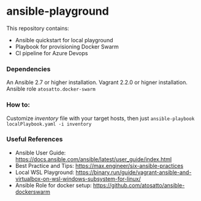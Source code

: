 # ansible-playground
This repository contains:
* Ansible quickstart for local playground
* Playbook for provisioning Docker Swarm
* CI pipeline for Azure Devops

### Dependencies
An Ansible 2.7 or higher installation. Vagrant 2.2.0 or higner installation. Ansible role `atosatto.docker-swarm`

### How to:
Customize *inventory* file with your target hosts, then just `ansible-playbook localPlaybook.yaml -i inventory`

### Useful References
  * Ansible User Guide: https://docs.ansible.com/ansible/latest/user_guide/index.html
  * Best Practice and Tips: https://max.engineer/six-ansible-practices
  * Local WSL Playground: https://binary.run/guide/vagrant-ansible-and-virtualbox-on-wsl-windows-subsystem-for-linux/
  * Ansible Role for docker setup: https://github.com/atosatto/ansible-dockerswarm
